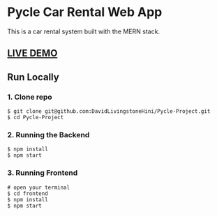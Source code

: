 # Pycle Car Rental Web App

This is a car rental system built with the MERN stack.

## [LIVE DEMO](https://pycle.herokuapp.com/)


## Run Locally

### 1. Clone repo

```
$ git clone git@github.com:DavidLivingstoneHini/Pycle-Project.git
$ cd Pycle-Project
```

### 2. Running the Backend

```
$ npm install
$ npm start
```

### 3. Running Frontend

```
# open your terminal
$ cd frontend
$ npm install
$ npm start
```
